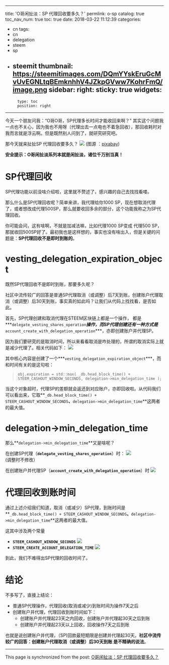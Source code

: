 
---
title: 'O哥闲扯淡：SP 代理回收要多久？'
permlink: o-sp
catalog: true
toc_nav_num: true
toc: true
date: 2018-03-22 11:12:39
categories:
- cn
tags:
- cn
- delegation
- steem
- sp
- steemit
thumbnail: https://steemitimages.com/DQmYYskEruGcMvUvEGNLtqBEmknhhV4JZkpGVww7KohrFmQ/image.png
sidebar:
    right:
        sticky: true
widgets:
    -
        type: toc
        position: right
---


今天一个朋友问我：“O哥O哥，SP代理多长时间才能收回来啊？” 其实这个问题我一点也不关心，因为我也不用呀（代理出去一点电也不着急回收），那回收耗时对我而言就是浮云啊。但是既然别人问到了，就研究研究吧。

那今天就来扯扯SP 代理回收要多久？
![](https://steemitimages.com/DQmYYskEruGcMvUvEGNLtqBEmknhhV4JZkpGVww7KohrFmQ/image.png)
(图源 ：[pixabay](https://pixabay.com))

**安全提示：O哥闲扯淡系列本就是闲扯淡，诸位千万别当真！**

# SP代理回收

SP代理功能以前没啥介绍啦，这里就不赘述了，感兴趣的自己去找找看喽。

那么什么是SP代理回收呢？简单来讲，我代理给你1000 SP，现在想取消代理了，或者想改成代理500SP，那么就要收回多余的部分，这个功能我称之为SP代理回收。

你可能会问，这有啥啊，不就是加减法嘛，比如代理1000 SP变成 代理500 SP，那就收回500SP好了。最初我也是这样想的，事实也没有啥出入，但是关键的问题是：**SP代理回收不是即时到账的**。

# vesting_delegation_expiration_object

既然SP代理回收不是即时到账，那要多久呢？

社区中流传较广的回答是普通SP代理取消（或调整）后7天到账，创建账户代理取消（或调整）后30天到账，事实真的如此吗？让我们从代码上找找看，是否如此。

首先，SP代理创建和取消代理在STEEM区块链上都是一个操作， 都是***`delegate_vesting_shares_operation`***操作，而SP代理创建还有一种方式是***`account_create_with_delegation_operation`***，亦即创建账户并代理SP。

因为我们要研究的是取消时间，所以来看看取消是咋处理的，所谓的取消实际上就是减少代理了。相关代码如下：
![](https://steemitimages.com/DQmRM3mr2TeumUcjopx6LQMj9Mgzspjajqe9571tU5CQWDq/image.png)

其中核心内容是创建了一个***`vesting_delegation_expiration_object`***，而和时间有关的是这句啦：
>`obj.expiration = std::max( _db.head_block_time() + STEEM_CASHOUT_WINDOW_SECONDS, delegation->min_delegation_time );`

当这个对象超时，代理SP的差额就会返还到对应账户，亦即回收啦。从代码我们可以看出来，它取**`_db.head_block_time() + STEEM_CASHOUT_WINDOW_SECONDS`**、**`delegation->min_delegation_time`**这两者的最大值。


# delegation->min_delegation_time

那么**`delegation->min_delegation_time`**又是啥呢？

在创建SP代理（**`delegate_vesting_shares_operation`**）时：
![](https://steemitimages.com/DQmUQ3m3dEzJw2ejMCCkCpuMre3WZDBb9ZbzPuQq2es3yHe/image.png)
(调整时不修改）

在创建账户并代理SP（**`account_create_with_delegation_operation`**）时
![](https://steemitimages.com/DQmerFRGSKUUV4LjAZsEn5L8dN5MKvfhYHchnjA36Cv1tQZ/image.png)




#  代理回收到账时间

通过上述介绍我们知道，取消（或减少）SP代理，到账时间是**`_db.head_block_time() + STEEM_CASHOUT_WINDOW_SECONDS`**、**`delegation->min_delegation_time`**这两者的最大值。

这其中涉及两个常量
* **`STEEM_CASHOUT_WINDOW_SECONDS`**
![](https://steemitimages.com/DQmREDXUTB3bm7bWsk2EesPZENAXvBJXSC8WsVjk5tmFwzF/image.png)
*  **`STEEM_CREATE_ACCOUNT_DELEGATION_TIME`**
![](https://steemitimages.com/DQmYSA5kfkpxN8KPW4m9sTu41zBEceU6FUTQjG7beWhn9Gm/image.png)

到此，我们不难得出SP代理的回收时间了。

# 结论

不多写了，直接上结论：

* 普通SP代理操作，代理回收(取消或减少)到账时间为操作7天之后
* 创建账户并代理，代理回收到账时间如下：
  * 创建账户并代理起23天之内回收，创建账户并代理起30天之后到账
  * 创建账户并代理起23天以上回收，回收操作7天之后到账

也就是说创建账户并代理，（SP)回款最短期限是创建并代理起30天。**社区中流传较广的回答：创建账户代理取消（或调整）后30天到账 是不精确的说法**。

- - -

This page is synchronized from the post: [O哥闲扯淡：SP 代理回收要多久？](https://steemit.com/@oflyhigh/o-sp)
